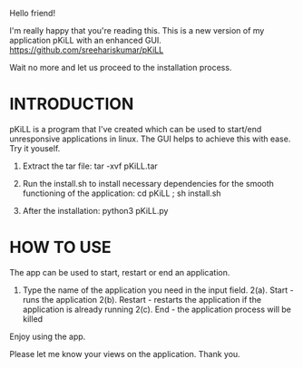 Hello friend!

I'm really happy that you're reading this.
This is a new version of my application pKiLL with an enhanced GUI.
https://github.com/sreehariskumar/pKiLL

Wait no more and let us proceed to the installation process.


INTRODUCTION
============
pKiLL is a program that I've created which can be used to start/end unresponsive applications in linux. The GUI helps to achieve this with ease. Try it youself.

1. Extract the tar file:
   tar -xvf pKiLL.tar

2. Run the install.sh to install necessary dependencies for the smooth functioning of the application:
   cd pKiLL ; sh install.sh

3. After the installation:
   python3 pKiLL.py


HOW TO USE
==========
The app can be used to start, restart or end an application.
1. Type the name of the application you need in the input field.
2(a). Start - runs the application
2(b). Restart - restarts the application if the application is already running
2(c). End - the application process will be killed


Enjoy using the app.


Please let me know your views on the application.
Thank you.
